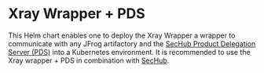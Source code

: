 <!-- SPDX-License-Identifier: MIT --->
# Xray Wrapper + PDS

This Helm chart enables one to deploy the Xray Wrapper a wrapper to communicate with any JFrog artifactory and the [SecHub Product Delegation Server (PDS)](https://mercedes-benz.github.io/sechub/latest/sechub-product-delegation-server.html) into a Kubernetes environment. It is recommended to use the Xray wrapper + PDS in combination with [SecHub](https://github.com/mercedes-benz/sechub).
